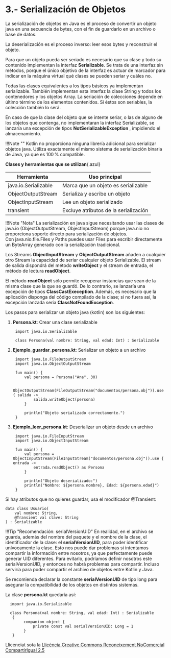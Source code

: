 
# 3.- Serialización de Objetos

La serialización de objetos en Java es el proceso de convertir un objeto java en una secuencia de bytes, con el fin de guardarlo en un archivo o base de datos.
  
La deserialización es el proceso inverso: leer esos bytes y reconstruir el objeto.

Para que un objeto pueda ser seriado es necesario que su clase y todo su
contenido implementan la interfaz **Serializable**. Se trata de una
interfaz sin métodos, porque el único objetivo de la interfaz es actuar de
marcador para indicar en la máquina virtual qué clases se pueden seriar y
cuáles no.

Todas las clases equivalentes a los tipos básicos ya implementan serializable.
También implementan esta interfaz la clase String y todos los contenedores y
los objetos Array. La seriación de colecciones depende en último término de los
elementos contenidos. Si éstos son seriables, la colección también lo será.

En caso de que la clase del objeto que se intente seriar, o las de alguno de los
objetos que contenga, no implementaran la interfaz Serializable, se
lanzaría una excepción de tipos **NotSerializableException** , impidiendo
el almacenamiento.

!!!Note ""
    Kotlin no proporciona ninguna librería adicional para serializar objetos java.  Utiliza exactamente el mismo sistema de serialización binaria de Java, ya que es 100 % compatible.

**Clases y herramientas que se utilizan**{.azul}

|Herramienta|	Uso principal|
|------------|--------------|
|java.io.Serializable|	Marca que un objeto es serializable|
|ObjectOutputStream|	Serializa y escribe un objeto|
|ObjectInputStream|	Lee un objeto serializado|
|transient|	Excluye atributos de la serialización|

!!!Note "Nota"
    La serialización en java sigue necesitando usar las clases de java.io (ObjectOutputStream, ObjectInputStream) porque java.nio no proporciona soporte directo para serialización de objetos.  
    Con java.nio.file.Files y Paths puedes usar Files para escribir directamente un ByteArray generado con la serialización tradicional.

Los Streams **ObjectInputStream** y **ObjectOutputStream** añaden a cualquier otro Stream la capacidad de seriar cualquier objeto Serializable. El stream de salida dispondrá del método **writeObject** y el stream de entrada, el método de lectura **readObject**.

El método **readObject** sólo permite recuperar instancias que sean de la
misma clase que la que se guardó. De lo contrario, se lanzaría una
excepción de tipos **ClassCastExeception**. Además, es necesario que la aplicación disponga del código compilado de la clase; si no fuera así, la excepción lanzada sería
**ClassNotFoundException**.

Los pasos para serializar un objeto java (kotlin) son los siguientes:

1. **Persona.kt**: Crear una clase serializable

        import java.io.Serializable

        class Persona(val nombre: String, val edad: Int) : Serializable

2. **Ejemplo_guardar_persona.kt**: Serializar un objeto a un archivo 

        import java.io.FileOutputStream
        import java.io.ObjectOutputStream

        fun main() {
            val persona = Persona("Ana", 30)

            ObjectOutputStream(FileOutputStream("documentos/persona.obj")).use { salida ->
                salida.writeObject(persona)
            }

            println("Objeto serializado correctamente.")
        }

3. **Ejemplo_leer_persona.kt**: Deserializar un objeto desde un archivo

        import java.io.FileInputStream
        import java.io.ObjectInputStream

        fun main() {
            val persona = ObjectInputStream(FileInputStream("documentos/persona.obj")).use { entrada ->
                entrada.readObject() as Persona
            }

            println("Objeto deserializado:")
            println("Nombre: ${persona.nombre}, Edad: ${persona.edad}")
        }

Si hay atributos que no quieres guardar, usa el modificador @Transient:

    data class Usuario(
        val nombre: String,
        @Transient val clave: String
    ) : Serializable

!!!Tip "Recomendación: serialVersionUID"
    En realidad, en el archivo se guarda, además del nombre del paquete y el nombre de la clase, el identificador de la clase: el **serialVersionUID**, para poder identificar unívocamente la clase. Esto nos puede dar problemas si intentamos compartir la información entre nosotros, ya que perfectamente puede generar UID diferentes. Para evitarlo, podríamos definir nosotros este serialVersionUID, y entonces no habrá problemas para compartir. Incluso serviría para poder compartir el archivo de objetos entre Kotlin y Java.


Se recomienda declarar la constante **serialVersionUID** de tipo long
para asegurar la compatibilidad de los objetos en distintos sistemas.

La clase **persona.kt** quedaría así:

      import java.io.Serializable

      class Persona(val nombre: String, val edad: Int) : Serializable
       {
            companion object {
                private const val serialVersionUID: Long = 1
            }
       }        


<!--
La tècnica de la **seriació** és segurament la més senzilla de totes, però
també a la vegada la més problemàtica. Java, i per tant també Kotlin, disposa
d’un sistema genèric de seriació de qualsevol objecte, un sistema **recursiu**
que es repeteix per cada objecte contingut a la instància que s’està seriant.
Aquest procés para en arribar als tipus primitius, els quals es guarden com
una sèrie de bytes. A banda dels tipus primitius, Java serialitza també molta
informació addicional o metadades específiques de cada classe (el nom de les
classe, els noms dels atributs i molta més informació addicional). Gràcies a
les metadades es fa possible automatitzar la seriació de forma genèrica **amb
garanties de recuperar un objecte tal com es va guardar**.

Lamentablement, **aquest és un procediment específic de Java**. És a dir, no
és possible recuperar els objectes seriats des de Java utilitzant un altre
llenguatge. D’altra banda, el fet de guardar metadades pot arribar a comportar
també problemes, encara que utilitzem sempre el llenguatge Java. La
modificació d’una classe pot fer variar les seues metadades. Aquestes
variacions poden donar problemes de recuperació d’instàncies que hagen estat
guardades amb algunes versions anteriors a la modificació, impedint que
l’objecte puga ser recuperat.

Aquestes consideracions fa que no siga pràctica aquesta tècnica per guardar
objectes de forma més o menys permanent. En canvi, la seua senzillesa la fa
una perfecta candidata per a l’emmagatzematge temporal, per exemple dins de la
mateixa sessió.

Per a que un objecte puga ser seriat cal que la seua classe i tot el seu
contingut implementen la interfície **Serializable**. Es tracta d’una
interfície sense mètodes, perquè l’únic objectiu de la interfície és actuar de
marcador per indicar a la màquina virtual quines classes es poden seriar i
quines no.

Totes les classes equivalents als tipus bàsics ja implementen Serializable.
També implementen aquesta interfície la classe String i tots els contenidors i
els objectes Array. La seriació de col·leccions depèn en últim terme dels
elements continguts. Si aquestos són seriables, la col·lecció també ho serà.

En cas que la classe de l’objecte que s’intente seriar, o les d’algun dels
objectes que continga, no implementaren la interfície Serializable, es
llançaria una excepció de tipus **NotSerializableException** , impedint
l’emmagatzematge.

Els Streams **ObjectInputStream** i **ObjectOutputStream** són decoradors que
afegeixen a qualsevol altre Stream la capacitat de seriar qualsevol objecte
Serializable. El stream d'eixida disposarà del mètode **writeObject**. i el
stream d’entrada, el mètode de lectura **readObject**.

El mètode **readObject** només permet recuperar instàncies que siguen de la
mateixa classe que la que es va guardar. En cas contrari, es llançaria una
excepció de tipus **ClassCastExeception**. A més, cal que l’aplicació dispose
del codi compilat de la classe; si no fóra així, l’excepció llançada seria
**ClassNotFoundException**.

**Exemple**

Ens recolzarem en un exemple utilitzat en els anteriors punts, en els
empleats. Ara anem a suposar que els empleats són objectes, i intentarem
guardar aquestos objectes en un fitxer amb una seriació.

El primer pas serà construir la classe **Empleat** , que contindrà la mateixa
informació que en els altres apartats: número d'empleat, nom, departament,
edat i sou.

   
    package exemples
     

    import java.io.Serializable
    
    class Empleat (var num: Int, var nom: String, var departament: Int, var edat: Int, var sou: Double): Serializable
    

Anem a intentar construir el fitxer de dades amb els objectes guardats. El
flux de dades serà un **ObjectOutputStream** per a poder escriure
(**writeObject**). I observeu com s'ha de recolzar en un OutputStream, que en
aquest cas serà d'un fitxer, és a dir un **FileOutputStream**. A cada iteració
del bucle senzillament construirem un objecte de la classe **Empleat** i
l'escriurem al fitxer. Copieu el següent codi en un fitxer Kotlin anomenat
**Exemple_3_3_1_GuardarObjectes.kt**

        
    import java.io.ObjectOutputStream
    import java.io.FileOutputStream
    
    fun main(args: Array<String>) {
    	val f = ObjectOutputStream(FileOutputStream("Empleats.obj"))
    
    	val noms = arrayOf("Andreu", "Bernat", "Clàudia", "Damià")
    	val departaments = arrayOf(10, 20, 10, 10)
    	val edats = arrayOf(32, 28, 26, 40)
    	val sous = arrayOf(1000.0, 1200.0, 1100.0, 1500.0)
    
    	for (i in 0..3){
    		val e = Empleat (i + 1, noms[i], departaments[i], edats[i], sous[i])
    		f.writeObject(e)
    	}
    
    	f.close();
    }

<u>**Nota**</u>
<div style="background-color: #d6eaf8; color: black; padding: 5px;">
El fitxer creat, <b>Empleats.obj</b> , evidentment no és de text. Tanmateix si
l'obrim amb un editor de text podrem veure alguna cosa.
</div>
<p></p>
![](T3_3_1.png)
<div style="background-color: #d6eaf8; color: black; padding: 5px;">
  - La primera qüestió és que es guarda el nom de la classe amb el nom del paquet davant. <b>exemples.Empleat</b> és realment el nom de la classe creada.
  
  - Es guarden també els noms dels camps. Tot això són les metadades que havíem comentat, i que permeten la recuperació posterior dels objectes guardats
  
  - I després ja podem veure la informació guardada, on identifiquem els noms dels empleats
</div>
<p></p>

Per a llegir el fitxer creat, **Empleats.obj** , utilitzarem el
**ObjectInputStream** per a poder fer **readObject**. S'ha de basar en un
InputStream, que en aquest cas serà un **FileInputStream**.

Lamentablement el mètode **available()** no funcionarà correctament, i no ens
dirà realment els bytes que queden per llegir.

El tractament de final de fitxer el farem capturant l'excepció (l'error)
d'haver arribat al final i intentat llegir encara: **EOFException**. La raó és
que **readObject** no torna null, a no ser que s'haja introduït aquest valor.
Per tant muntem un bucle infinit, però capturant amb **try ... catch**
l'error, que és quan tancarem el Stream. Copieu el següent codi a un fitxer
Kotlin anomenat **Exemple_3_3_2_LlegirObjectes.kt**

    
    package exemples
    
    import java.io.ObjectInputStream
    import java.io.FileInputStream
    import java.io.EOFException
    
    fun main(args: Array<String>) {
        val f = ObjectInputStream(FileInputStream("Empleats.obj"))
    
        try {
            while (true) {
                val e = f.readObject() as Empleat
                println("Número: " + e.num)
                println("Nom: " + e.nom)
                println("Departament: " + e.departament)
                println("Edat: " + e.edat)
                println("Sou: " + e.sou)
                println();
            }
        } catch (eof: EOFException) {
            f.close()
        }
    }

<u>**Nota**</u>
<div style="background-color: #d6eaf8; color: black; padding: 5px;">
En realitat, en el fitxer es guarda, a més del nom del paquet i el nom de la
classe, l'identificador de la classe: el <b>serialVersionUID</b> , per a poder
identificar unívocament la classe. Això ens pot donar problemes si intentem
compartir la informació entre nosaltres, ja que perfectament ens pot generar
UID diferents. Per a evitar-lo podríem definir nosaltres aquest
<b>serialVersionUID</b> , i aleshores no hi haurà problemes per a compartir. Fins
i tot serviria per a poder compartir el fitxer d'objectes entre <b>Kotlin</b> i
<b>Java</b>
</div>
<p></p>
        
    package exemples
    
    import java.io.Serializable
    
    class Empleat (var num: Int,var nom: String,var departament: Int,var edat: Int,var sou: Double): Serializable {
        companion object {
            private const val serialVersionUID: Long = 1
        }
    }
<div style="background-color: #d6eaf8; color: black; padding: 5px;">
Si fem aquest canvi en la classe Empleat haurem de tornar a generar el fitxer
(<b>Exemple_3_3_1_GuardarObjectes.kt</b>) abans de poder consultar-lo
(<b>Exemple_3_3_2_LlegirObjectes.kt</b>), perquè a tots els efectes seria una
classe nova.
</div>
<p></p>
    
-->
Llicenciat sota la  [Llicència Creative Commons Reconeixement NoComercial
CompartirIgual 2.5](http://creativecommons.org/licenses/by-nc-sa/2.5/)

